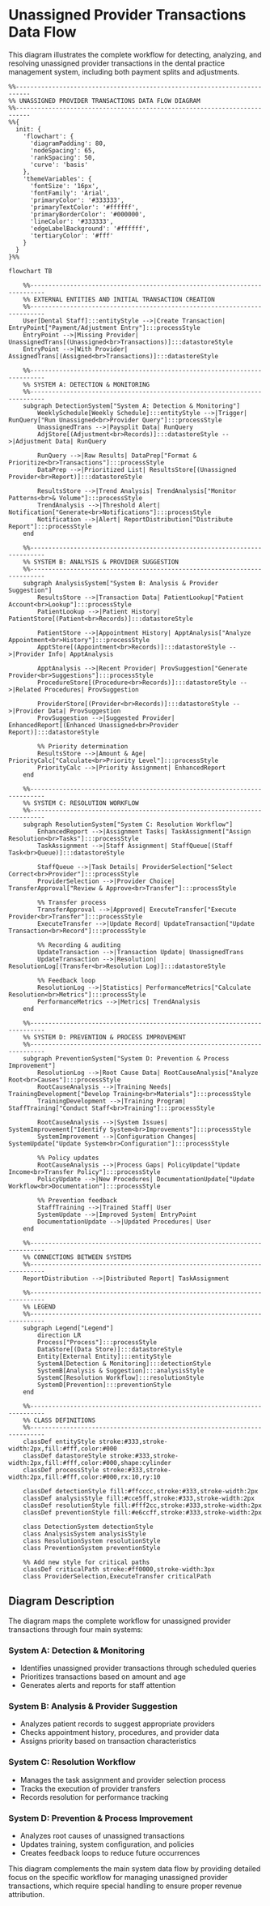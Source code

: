 # Unassigned Provider Transactions Data Flow

This diagram illustrates the complete workflow for detecting, analyzing, and resolving unassigned provider transactions in the dental practice management system, including both payment splits and adjustments.

```mermaid
%%--------------------------------------------------------------------------
%% UNASSIGNED PROVIDER TRANSACTIONS DATA FLOW DIAGRAM
%%--------------------------------------------------------------------------
%%{
  init: {
    'flowchart': {
      'diagramPadding': 80,
      'nodeSpacing': 65,
      'rankSpacing': 50,
      'curve': 'basis'
    },
    'themeVariables': {
      'fontSize': '16px',
      'fontFamily': 'Arial',
      'primaryColor': '#333333',
      'primaryTextColor': '#ffffff',
      'primaryBorderColor': '#000000',
      'lineColor': '#333333',
      'edgeLabelBackground': '#ffffff',
      'tertiaryColor': '#fff'
    }
  }
}%%

flowchart TB

    %%--------------------------------------------------------------------------
    %% EXTERNAL ENTITIES AND INITIAL TRANSACTION CREATION
    %%--------------------------------------------------------------------------
    User[Dental Staff]:::entityStyle -->|Create Transaction| EntryPoint["Payment/Adjustment Entry"]:::processStyle
    EntryPoint -->|Missing Provider| UnassignedTrans[(Unassigned<br>Transactions)]:::datastoreStyle
    EntryPoint -->|With Provider| AssignedTrans[(Assigned<br>Transactions)]:::datastoreStyle

    %%--------------------------------------------------------------------------
    %% SYSTEM A: DETECTION & MONITORING
    %%--------------------------------------------------------------------------
    subgraph DetectionSystem["System A: Detection & Monitoring"]
        WeeklySchedule[Weekly Schedule]:::entityStyle -->|Trigger| RunQuery["Run Unassigned<br>Provider Query"]:::processStyle
        UnassignedTrans -->|Paysplit Data| RunQuery
        AdjStore[(Adjustment<br>Records)]:::datastoreStyle -->|Adjustment Data| RunQuery
        
        RunQuery -->|Raw Results| DataPrep["Format & Prioritize<br>Transactions"]:::processStyle
        DataPrep -->|Prioritized List| ResultsStore[(Unassigned Provider<br>Report)]:::datastoreStyle
        
        ResultsStore -->|Trend Analysis| TrendAnalysis["Monitor Patterns<br>& Volume"]:::processStyle
        TrendAnalysis -->|Threshold Alert| Notification["Generate<br>Notifications"]:::processStyle
        Notification -->|Alert| ReportDistribution["Distribute Report"]:::processStyle
    end

    %%--------------------------------------------------------------------------
    %% SYSTEM B: ANALYSIS & PROVIDER SUGGESTION
    %%--------------------------------------------------------------------------
    subgraph AnalysisSystem["System B: Analysis & Provider Suggestion"]
        ResultsStore -->|Transaction Data| PatientLookup["Patient Account<br>Lookup"]:::processStyle
        PatientLookup -->|Patient History| PatientStore[(Patient<br>Records)]:::datastoreStyle
        
        PatientStore -->|Appointment History| ApptAnalysis["Analyze Appointment<br>History"]:::processStyle
        ApptStore[(Appointment<br>Records)]:::datastoreStyle -->|Provider Info| ApptAnalysis
        
        ApptAnalysis -->|Recent Provider| ProvSuggestion["Generate Provider<br>Suggestions"]:::processStyle
        ProcedureStore[(Procedure<br>Records)]:::datastoreStyle -->|Related Procedures| ProvSuggestion
        
        ProviderStore[(Provider<br>Records)]:::datastoreStyle -->|Provider Data| ProvSuggestion
        ProvSuggestion -->|Suggested Provider| EnhancedReport[(Enhanced Unassigned<br>Provider Report)]:::datastoreStyle
        
        %% Priority determination
        ResultsStore -->|Amount & Age| PriorityCalc["Calculate<br>Priority Level"]:::processStyle
        PriorityCalc -->|Priority Assignment| EnhancedReport
    end

    %%--------------------------------------------------------------------------
    %% SYSTEM C: RESOLUTION WORKFLOW
    %%--------------------------------------------------------------------------
    subgraph ResolutionSystem["System C: Resolution Workflow"]
        EnhancedReport -->|Assignment Tasks| TaskAssignment["Assign Resolution<br>Tasks"]:::processStyle
        TaskAssignment -->|Staff Assignment| StaffQueue[(Staff Task<br>Queue)]:::datastoreStyle
        
        StaffQueue -->|Task Details| ProviderSelection["Select Correct<br>Provider"]:::processStyle
        ProviderSelection -->|Provider Choice| TransferApproval["Review & Approve<br>Transfer"]:::processStyle
        
        %% Transfer process
        TransferApproval -->|Approved| ExecuteTransfer["Execute Provider<br>Transfer"]:::processStyle
        ExecuteTransfer -->|Update Record| UpdateTransaction["Update Transaction<br>Record"]:::processStyle
        
        %% Recording & auditing
        UpdateTransaction -->|Transaction Update| UnassignedTrans
        UpdateTransaction -->|Resolution| ResolutionLog[(Transfer<br>Resolution Log)]:::datastoreStyle
        
        %% Feedback loop
        ResolutionLog -->|Statistics| PerformanceMetrics["Calculate Resolution<br>Metrics"]:::processStyle
        PerformanceMetrics -->|Metrics| TrendAnalysis
    end

    %%--------------------------------------------------------------------------
    %% SYSTEM D: PREVENTION & PROCESS IMPROVEMENT
    %%--------------------------------------------------------------------------
    subgraph PreventionSystem["System D: Prevention & Process Improvement"]
        ResolutionLog -->|Root Cause Data| RootCauseAnalysis["Analyze Root<br>Causes"]:::processStyle
        RootCauseAnalysis -->|Training Needs| TrainingDevelopment["Develop Training<br>Materials"]:::processStyle
        TrainingDevelopment -->|Training Program| StaffTraining["Conduct Staff<br>Training"]:::processStyle
        
        RootCauseAnalysis -->|System Issues| SystemImprovement["Identify System<br>Improvements"]:::processStyle
        SystemImprovement -->|Configuration Changes| SystemUpdate["Update System<br>Configuration"]:::processStyle
        
        %% Policy updates
        RootCauseAnalysis -->|Process Gaps| PolicyUpdate["Update Income<br>Transfer Policy"]:::processStyle
        PolicyUpdate -->|New Procedures| DocumentationUpdate["Update Workflow<br>Documentation"]:::processStyle
        
        %% Prevention feedback
        StaffTraining -->|Trained Staff| User
        SystemUpdate -->|Improved System| EntryPoint
        DocumentationUpdate -->|Updated Procedures| User
    end

    %%--------------------------------------------------------------------------
    %% CONNECTIONS BETWEEN SYSTEMS
    %%--------------------------------------------------------------------------
    ReportDistribution -->|Distributed Report| TaskAssignment
    
    %%--------------------------------------------------------------------------
    %% LEGEND
    %%--------------------------------------------------------------------------
    subgraph Legend["Legend"]
        direction LR
        Process["Process"]:::processStyle
        DataStore[(Data Store)]:::datastoreStyle
        Entity[External Entity]:::entityStyle
        SystemA[Detection & Monitoring]:::detectionStyle
        SystemB[Analysis & Suggestion]:::analysisStyle
        SystemC[Resolution Workflow]:::resolutionStyle
        SystemD[Prevention]:::preventionStyle
    end

    %%--------------------------------------------------------------------------
    %% CLASS DEFINITIONS
    %%--------------------------------------------------------------------------
    classDef entityStyle stroke:#333,stroke-width:2px,fill:#fff,color:#000
    classDef datastoreStyle stroke:#333,stroke-width:2px,fill:#fff,color:#000,shape:cylinder
    classDef processStyle stroke:#333,stroke-width:2px,fill:#fff,color:#000,rx:10,ry:10

    classDef detectionStyle fill:#ffcccc,stroke:#333,stroke-width:2px
    classDef analysisStyle fill:#cce5ff,stroke:#333,stroke-width:2px
    classDef resolutionStyle fill:#fff2cc,stroke:#333,stroke-width:2px
    classDef preventionStyle fill:#e6ccff,stroke:#333,stroke-width:2px

    class DetectionSystem detectionStyle
    class AnalysisSystem analysisStyle
    class ResolutionSystem resolutionStyle
    class PreventionSystem preventionStyle

    %% Add new style for critical paths
    classDef criticalPath stroke:#ff0000,stroke-width:3px
    class ProviderSelection,ExecuteTransfer criticalPath
```

## Diagram Description

The diagram maps the complete workflow for unassigned provider transactions through four main systems:

### System A: Detection & Monitoring
- Identifies unassigned provider transactions through scheduled queries
- Prioritizes transactions based on amount and age
- Generates alerts and reports for staff attention

### System B: Analysis & Provider Suggestion
- Analyzes patient records to suggest appropriate providers
- Checks appointment history, procedures, and provider data
- Assigns priority based on transaction characteristics

### System C: Resolution Workflow
- Manages the task assignment and provider selection process
- Tracks the execution of provider transfers
- Records resolution for performance tracking

### System D: Prevention & Process Improvement
- Analyzes root causes of unassigned transactions
- Updates training, system configuration, and policies
- Creates feedback loops to reduce future occurrences

This diagram complements the main system data flow by providing detailed focus on the specific workflow for managing unassigned provider transactions, which require special handling to ensure proper revenue attribution. 